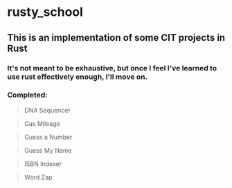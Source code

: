 # rusty_school

## This is an implementation of some CIT projects in Rust

### It's not meant to be exhaustive, but once I feel I've learned to use rust effectively enough, I'll move on.

### Completed:

> DNA Sequencer

> Gas Mileage

> Guess a Number

> Guess My Name

> ISBN Indexer

> Word Zap